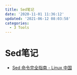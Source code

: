 ```yaml
---
title: Sed笔记
date: '2020-11-01 11:36:12'
updated: '2021-06-12 08:03:58'
categories:
  - 3 Tools
---
```

# Sed笔记

- [Sed 命令完全指南 - Linux 中国](Sed%20%E5%91%BD%E4%BB%A4%E5%AE%8C%E5%85%A8%E6%8C%87%E5%8D%97%20-%20Linux%20%E4%B8%AD%E5%9B%BD.pdf)

